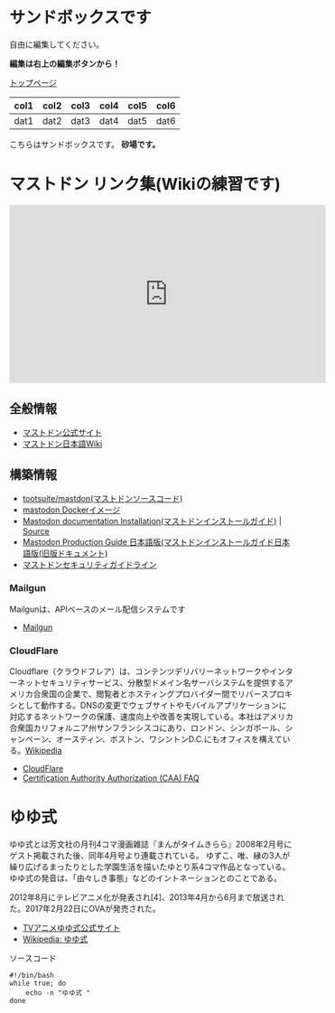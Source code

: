 <!-- TITLE: Sandbox -->
<!-- SUBTITLE: 砂場 -->

# サンドボックスです

自由に編集してください。

**編集は右上の編集ボタンから！**

[トップページ](/)

|col1|col2|col3|col4|col5|col6|
|----|----|----|----|----|----|
|dat1|dat2|dat3|dat4|dat5|dat6|

こちらはサンドボックスです。
**砂場です。**

# マストドン リンク集(Wikiの練習です)

<iframe width="560" height="315" src="https://www.youtube.com/embed/IPSbNdBmWKE" frameborder="0" allow="accelerometer; autoplay; encrypted-media; gyroscope; picture-in-picture" allowfullscreen></iframe>

## 全般情報
* [マストドン公式サイト](https://www.joinmastodon.org/)
* [マストドン日本語Wiki](https://ja.mstdn.wiki/)

## 構築情報
* [tootsuite/mastdon(マストドンソースコード)](https://github.com/tootsuite/mastodon)
* [mastodon Dockerイメージ](https://hub.docker.com/r/gargron/mastodon/)
* [Mastodon documentation Installation(マストドンインストールガイド)](https://docs.joinmastodon.org/administration/installation/) | [Source](https://source.joinmastodon.org/mastodon/docs)
* [Mastodon Production Guide 日本語版(マストドンインストールガイド日本語版(旧版ドキュメント)](https://github.com/kyori19/documentation/blob/master/Running-Mastodon/Production-guide.ja.md)
* [マストドンセキュリティガイドライン](http://ashphy.hateblo.jp/entry/mastodon-securit-guidelines)

### Mailgun
Mailgunは、APIベースのメール配信システムです
* [Mailgun](https://www.mailgun.com)

### CloudFlare
Cloudflare（クラウドフレア）は、コンテンツデリバリーネットワークやインターネットセキュリティサービス、分散型ドメイン名サーバシステムを提供するアメリカ合衆国の企業で、閲覧者とホスティングプロバイダー間でリバースプロキシとして動作する。DNSの変更でウェブサイトやモバイルアプリケーションに対応するネットワークの保護、速度向上や改善を実現している。本社はアメリカ合衆国カリフォルニア州サンフランシスコにあり、ロンドン、シンガポール、シャンペーン、オースティン、ボストン、ワシントンD.C.にもオフィスを構えている。[Wikipedia](https://ja.wikipedia.org/wiki/Cloudflare)

* [CloudFlare](https://www.cloudflare.com/)
* [Certification Authority Authorization (CAA) FAQ](https://support.cloudflare.com/hc/en-us/articles/115000310832-Certification-Authority-Authorization-CAA-FAQ)

# ゆゆ式

ゆゆ式とは芳文社の月刊4コマ漫画雑誌『まんがタイムきらら』2008年2月号にゲスト掲載された後、同年4月号より連載されている。
ゆずこ、唯、縁の3人が繰り広げるまったりとした学園生活を描いたゆとり系4コマ作品となっている。
ゆゆ式の発音は、「由々しき事態」などのイントネーションとのことである。

2012年8月にテレビアニメ化が発表され[4]、2013年4月から6月まで放送された。2017年2月22日にOVAが発売された。

* [TVアニメゆゆ式公式サイト](http://www.yuyushiki.net/)
* [Wikipedia: ゆゆ式](https://ja.wikipedia.org/wiki/%E3%82%86%E3%82%86%E5%BC%8F)

ソースコード

	#!/bin/bash
	while true; do
		echo -n "ゆゆ式 "
	done

